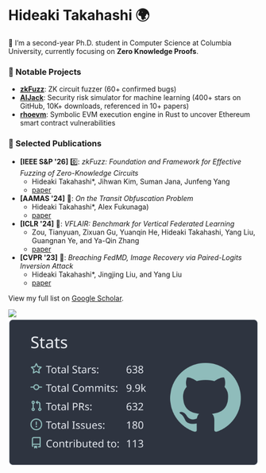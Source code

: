 # Hideaki Takahashi 🌍

👋 I’m a second-year Ph.D. student in Computer Science at Columbia University, currently focusing on **Zero Knowledge Proofs**.

### 🚀 Notable Projects
- **[zkFuzz](https://github.com/Koukyosyumei/zkFuzz)**: ZK circuit fuzzer (60+ confirmed bugs)
- **[AIJack](https://github.com/Koukyosyumei/AIJack)**: Security risk simulator for machine learning (400+ stars on GitHub, 10K+ downloads, referenced in 10+ papers)
- **[rhoevm](https://github.com/Koukyosyumei/rhoevm)**: Symbolic EVM execution engine in Rust to uncover Ethereum smart contract vulnerabilities

### 📄 Selected Publications  
- **[IEEE S&P '26]** 0️⃣: *zkFuzz: Foundation and Framework for Effective Fuzzing of Zero-Knowledge Circuits*
  - Hideaki Takahashi*, Jihwan Kim, Suman Jana, Junfeng Yang
  - [paper](https://arxiv.org/pdf/2504.11961)
- **[AAMAS '24]** 🚗: *On the Transit Obfuscation Problem*
  - Hideaki Takahashi*, Alex Fukunaga)
  - [paper](https://arxiv.org/pdf/2402.07420)
- **[ICLR '24]** 🌳: *VFLAIR: Benchmark for Vertical Federated Learning*
  - Zou, Tianyuan, Zixuan Gu, Yuanqin He, Hideaki Takahashi, Yang Liu, Guangnan Ye, and Ya-Qin Zhang
  - [paper](https://arxiv.org/pdf/2310.09827)
- **[CVPR '23]** 🎥: *Breaching FedMD, Image Recovery via Paired-Logits Inversion Attack*
  - Hideaki Takahashi*, Jingjing Liu, and Yang Liu
  - [paper](https://openaccess.thecvf.com/content/CVPR2023/papers/Takahashi_Breaching_FedMD_Image_Recovery_via_Paired-Logits_Inversion_Attack_CVPR_2023_paper.pdf)

View my full list on [Google Scholar](https://scholar.google.com/citations?user=RA3z3UEAAAAJ).

<img src="http://github-profile-summary-cards.vercel.app/api/cards/repos-per-language?username=Koukyosyumei&theme=nord_dark"> <img src="https://raw.githubusercontent.com/Koukyosyumei/Koukyosyumei/main/profile-summary-card-output/nord_dark/3-stats.svg">



